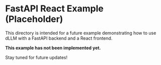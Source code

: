 # FastAPI React Example (Placeholder)

This directory is intended for a future example demonstrating how to use dLLM with a FastAPI backend and a React frontend.

**This example has not been implemented yet.**

Stay tuned for future updates! 